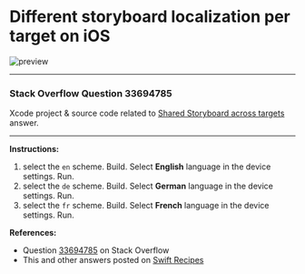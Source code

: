 # Different storyboard localization per target on iOS

![preview](https://i.stack.imgur.com/3pPyR.png)

---

### Stack Overflow Question 33694785

Xcode project & source code related to [Shared Storyboard across targets](https://stackoverflow.com/questions/33694785/different-storyboard-localization-per-target/33791181#33791181) answer.

---

**Instructions:**

1. select the `en` scheme. Build. Select **English** language in the device settings. Run.
2. select the `de` scheme. Build. Select **German** language in the device settings. Run.
3. select the `fr` scheme. Build. Select **French** language in the device settings. Run.

**References:**

- Question [33694785](https://stackoverflow.com/questions/33694785) on Stack Overflow
- This and other answers posted on [Swift Recipes](http://swiftarchitect.com/recipes/)

